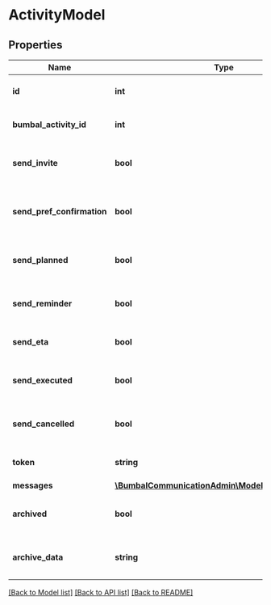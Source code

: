 # ActivityModel

## Properties
Name | Type | Description | Notes
------------ | ------------- | ------------- | -------------
**id** | **int** | Local Identifier of this activity | [optional] 
**bumbal_activity_id** | **int** | Bumbal Identifier of this activity | [optional] 
**send_invite** | **bool** | Send an Invite message for this activity | [optional] 
**send_pref_confirmation** | **bool** | Send an Confirmation message if prefferences are received | [optional] 
**send_planned** | **bool** | Send an Planned message for this activity | [optional] 
**send_reminder** | **bool** | Send an Reminder message for this activity | [optional] 
**send_eta** | **bool** | Send an ETA message for this activity | [optional] 
**send_executed** | **bool** | Send an Exceuted message for this activity | [optional] 
**send_cancelled** | **bool** | Send an Cancelled message for this activity | [optional] 
**token** | **string** | GUID used for external identification | [optional] 
**messages** | [**\BumbalCommunicationAdmin\Model\MessageModel[]**](MessageModel.md) |  | [optional] 
**archived** | **bool** | Whether this activity is already archived | [optional] 
**archive_data** | **string** | JSON string with all archived data | [optional] 

[[Back to Model list]](../README.md#documentation-for-models) [[Back to API list]](../README.md#documentation-for-api-endpoints) [[Back to README]](../README.md)


